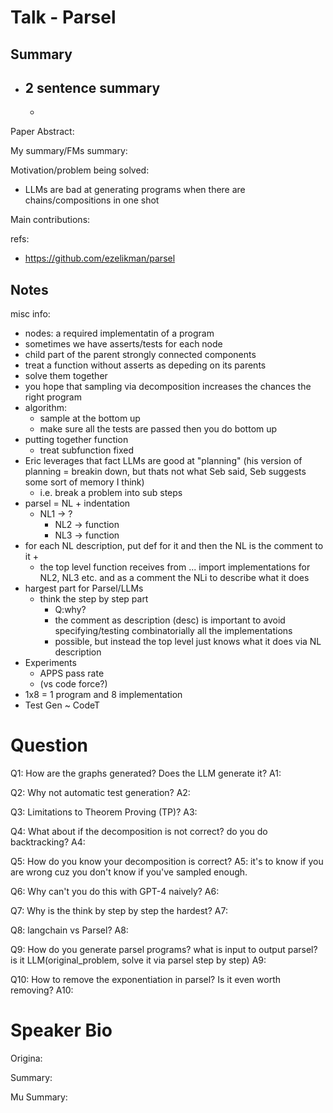 # Talk - Parsel

## Summary
- 2 sentence summary
  - 
  - 

Paper Abstract:

My summary/FMs summary:

Motivation/problem being solved:
- LLMs are bad at generating programs when there are chains/compositions in one shot

Main contributions:

refs:
- https://github.com/ezelikman/parsel

## Notes

misc info:
- nodes: a required implementatin of a program
- sometimes we have asserts/tests for each node
- child part of the parent strongly connected components
- treat a function without asserts as depeding on its parents
- solve them together
- you hope that sampling via decomposition increases the chances the right program
- algorithm:
  - sample at the bottom up
  - make sure all the tests are passed then you do bottom up
- putting together function
  - treat subfunction fixed
- Eric leverages that fact LLMs are good at "planning" (his version of planning = breakin down, 
but thats not what Seb said, Seb suggests some sort of memory I think)
  - i.e. break a problem into sub steps
- parsel = NL + indentation
  - NL1 -> ?
    - NL2 -> function
    - NL3 -> function
- for each NL description, put def for it and then the NL is the comment to it +
  - the top level function receives from ... import implementations for NL2, NL3 etc. and as a comment the NLi to describe what it does
- hargest part for Parsel/LLMs
  - think the step by step part
    - Q:why?
    - the comment as description (desc) is important to avoid specifying/testing combinatorially all the implementations
    - possible, but instead the top level just knows what it does via NL description
- Experiments
  - APPS pass rate
  - (vs code force?)
- 1x8 = 1 program and 8 implementation
- Test Gen ~ CodeT


# Question

Q1: How are the graphs generated? Does the LLM generate it?
A1: 

Q2: Why not automatic test generation?
A2:

Q3:  Limitations to Theorem Proving (TP)? 
A3:

Q4: What about if the decomposition is not correct? do you do backtracking?
A4: 

Q5: How do you know your decomposition is correct?
A5: it's to know if you are wrong cuz you don't know if you've sampled enough.

Q6: Why can't you do this with GPT-4 naively?
A6: 

Q7: Why is the think by step by step the hardest?
A7: 

Q8: langchain vs Parsel?
A8: 

Q9: How do you generate parsel programs? what is input to output parsel?
is it LLM(original_problem, solve it via parsel step by step)
A9: 

Q10: How to remove the exponentiation in parsel? Is it even worth removing?
A10: 

# Speaker Bio

Origina:

Summary:

Mu Summary: